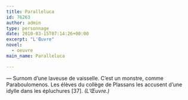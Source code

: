 ```yaml
---
title: Paralleluca
id: 76263
author: admin
type: personnage
date: 2010-03-15T07:14:26+00:00
excerpt: "L'Œuvre"
novel:
  - oeuvre
main_name: Paralleluca

---
```

— Surnom d&rsquo;une laveuse de vaisselle. C&rsquo;est un monstre, comme Paraboulomenos. Les élèves du collège de Plassans les accusent d&rsquo;une idylle dans les épluchures [37]. _(L&rsquo;Œuvre.)_